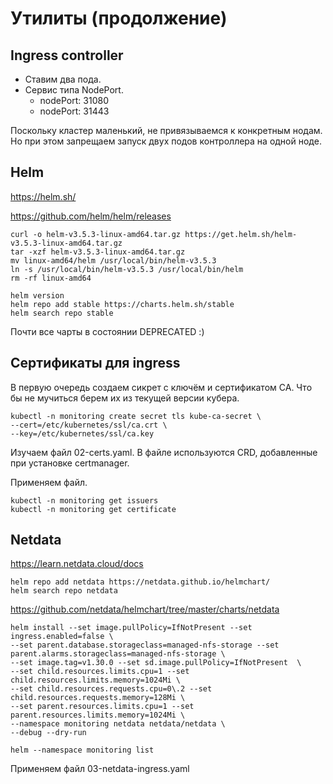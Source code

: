 # Утилиты (продолжение)

## Ingress controller

* Ставим два пода.
* Сервис типа NodePort.
  * nodePort: 31080
  * nodePort: 31443

Поскольку кластер маленький, не привязываемся к конкретным нодам. Но
при этом запрещаем запуск двух подов контроллера на одной ноде.

## Helm

https://helm.sh/

https://github.com/helm/helm/releases    
    
    curl -o helm-v3.5.3-linux-amd64.tar.gz https://get.helm.sh/helm-v3.5.3-linux-amd64.tar.gz
    tar -xzf helm-v3.5.3-linux-amd64.tar.gz
    mv linux-amd64/helm /usr/local/bin/helm-v3.5.3
    ln -s /usr/local/bin/helm-v3.5.3 /usr/local/bin/helm
    rm -rf linux-amd64

    helm version
    helm repo add stable https://charts.helm.sh/stable
    helm search repo stable

Почти все чарты в состоянии DEPRECATED :)

## Сертификаты для ingress

В первую очередь создаем сикрет с ключём и сертификатом CA. Что бы не
мучиться берем их из текущей версии кубера.

    kubectl -n monitoring create secret tls kube-ca-secret \
    --cert=/etc/kubernetes/ssl/ca.crt \
    --key=/etc/kubernetes/ssl/ca.key

Изучаем файл 02-certs.yaml. В файле используются CRD, добавленные при
установке certmanager.

Применяем файл.

    kubectl -n monitoring get issuers
    kubectl -n monitoring get certificate

## Netdata

https://learn.netdata.cloud/docs

    helm repo add netdata https://netdata.github.io/helmchart/
    helm search repo netdata

https://github.com/netdata/helmchart/tree/master/charts/netdata

    helm install --set image.pullPolicy=IfNotPresent --set ingress.enabled=false \
    --set parent.database.storageclass=managed-nfs-storage --set parent.alarms.storageclass=managed-nfs-storage \
    --set image.tag=v1.30.0 --set sd.image.pullPolicy=IfNotPresent  \
    --set child.resources.limits.cpu=1 --set child.resources.limits.memory=1024Mi \
    --set child.resources.requests.cpu=0\.2 --set child.resources.requests.memory=128Mi \
    --set parent.resources.limits.cpu=1 --set parent.resources.limits.memory=1024Mi \
    --namespace monitoring netdata netdata/netdata \
    --debug --dry-run

    helm --namespace monitoring list

Применяем файл 03-netdata-ingress.yaml